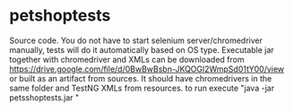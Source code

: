 # petshoptests
Source code.
You do not have to start selenium server/chromedriver manually, tests will do it automatically based on OS type.
Executable jar together with chromedriver and XMLs can be downloaded from https://drive.google.com/file/d/0BwBwBsbn-JKQOGl2WmpSd01tY00/view or built as an artifact from sources. It should have chromedrivers in the same folder and TestNG XMLs from resources. to run execute "java -jar petsshoptests.jar <XMLfile>"
